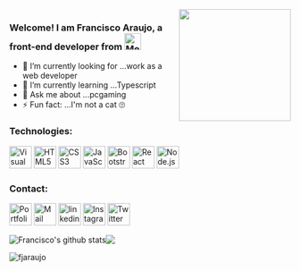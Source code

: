 <img align='right' src='https://user-images.githubusercontent.com/5713670/87202985-820dcb80-c2b6-11ea-9f56-7ec461c497c3.gif' width='200'>

### Welcome! I am Francisco Araujo, a front-end developer from <img src="https://www.flaticon.com/svg/static/icons/svg/2737/2737367.svg" alt="Mexico" height="30px">

- 🔭 I’m currently looking for ...work as a web developer
- 🌱 I’m currently learning ...Typescript
- 💬 Ask me about ...pcgaming
- ⚡ Fun fact: ...I'm not a cat 🙄



### Technologies:
<a href="https://code.visualstudio.com/" title="Visual Studio Code"><img src="https://github.com/tomchen/stack-icons/blob/master/logos/visual-studio-code.svg" alt="Visual Studio Code" width="40px" height="40px"></a>
<a href="https://www.w3.org/TR/html5/" title="HTML5"><img src="https://github.com/tomchen/stack-icons/blob/master/logos/html-5.svg" alt="HTML5" width="40px" height="40px"></a>
<a href="https://www.w3.org/TR/CSS/" title="CSS3"><img src="https://github.com/tomchen/stack-icons/blob/master/logos/css-3.svg" alt="CSS3" width="40px" height="40px"></a>
<a href="https://developer.mozilla.org/en-US/docs/Web/JavaScript" title="JavaScript"><img src="https://github.com/tomchen/stack-icons/blob/master/logos/javascript.svg" alt="JavaScript" width="40px" height="40px"></a>
<a href="https://getbootstrap.com/" title="Bootstrap"><img src="https://github.com/tomchen/stack-icons/blob/master/logos/bootstrap.svg" alt="Bootstrap" width="40px" height="40px"></a>
<a href="https://reactjs.org/" title="React"><img src="https://github.com/tomchen/stack-icons/blob/master/logos/react.svg" alt="React" width="40px" height="40px"></a>
<a href="https://nodejs.org/" title="Node.js"><img src="https://github.com/tomchen/stack-icons/blob/master/logos/nodejs-icon.svg" alt="Node.js" width="40px" height="40px"></a>

### Contact:
<a href="https://www.fjaraujo.com/" title="Portfolio"><img src="https://www.flaticon.com/svg/static/icons/svg/841/841364.svg" alt="Portfolio" width="40px" height="40px"></a>
<a href="mailto:contacto@fjaraujo.com" title="Mail"><img src="https://www.flaticon.com/svg/static/icons/svg/893/893257.svg" alt="Mail" width="40px" height="40px"></a>
<a href="https://www.linkedin.com/in/fjarauj0/" title="linkedin"><img src="https://www.flaticon.com/svg/static/icons/svg/174/174857.svg" alt="linkedin" width="40px" height="40px"></a>
<a href="https://www.instagram.com/fjarauj0/" title="Instagram"><img src="https://www.flaticon.com/svg/static/icons/svg/174/174855.svg" alt="Instagram" width="40px" height="40px"></a>
<a href="https://twitter.com/fjarauj0" title="Twitter"><img src="https://www.flaticon.com/svg/static/icons/svg/174/174876.svg" alt="Twitter" width="40px" height="40px"></a>

<img align="center" src="https://github-readme-stats.vercel.app/api?username=fjarauj0&show_icons=true" alt="Francisco's github stats" /><img align="center" src="https://github-readme-stats.vercel.app/api/top-langs/?username=fjarauj0&layout=compact" />

<img align="center" src="https://komarev.com/ghpvc/?username=fjarauj0" alt="fjaraujo" />
